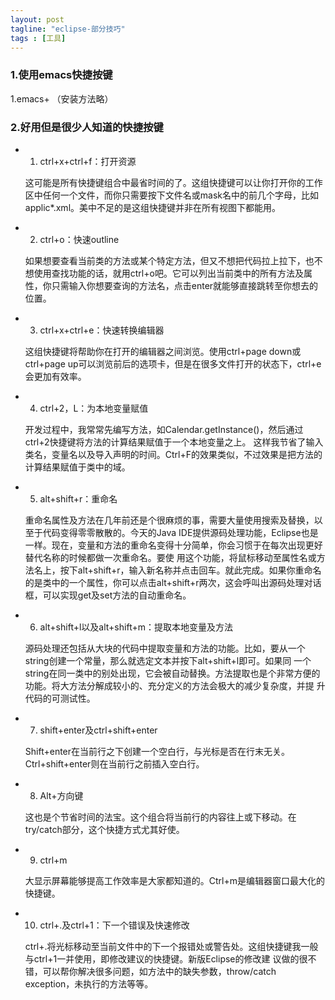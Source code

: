 ```yaml
---
layout: post
tagline: "eclipse-部分技巧"
tags : [工具]
---
```


### 1.使用emacs快捷按键 ###

1.emacs+  （安装方法略）

### 2.好用但是很少人知道的快捷按键 ###

* 1. ctrl+x+ctrl+f：打开资源

    这可能是所有快捷键组合中最省时间的了。这组快捷键可以让你打开你的工作区中任何一个文件，而你只需要按下文件名或mask名中的前几个字母，比如applic*.xml。美中不足的是这组快捷键并非在所有视图下都能用。

* 2. ctrl+o：快速outline

    如果想要查看当前类的方法或某个特定方法，但又不想把代码拉上拉下，也不想使用查找功能的话，就用ctrl+o吧。它可以列出当前类中的所有方法及属性，你只需输入你想要查询的方法名，点击enter就能够直接跳转至你想去的位置。

* 3. ctrl+x+ctrl+e：快速转换编辑器

    这组快捷键将帮助你在打开的编辑器之间浏览。使用ctrl+page down或ctrl+page up可以浏览前后的选项卡，但是在很多文件打开的状态下，ctrl+e会更加有效率。

* 4. ctrl+2，L：为本地变量赋值

    开发过程中，我常常先编写方法，如Calendar.getInstance()，然后通过ctrl+2快捷键将方法的计算结果赋值于一个本地变量之上。 这样我节省了输入类名，变量名以及导入声明的时间。Ctrl+F的效果类似，不过效果是把方法的计算结果赋值于类中的域。

* 5. alt+shift+r：重命名

    重命名属性及方法在几年前还是个很麻烦的事，需要大量使用搜索及替换，以至于代码变得零零散散的。今天的Java IDE提供源码处理功能，Eclipse也是一样。现在，变量和方法的重命名变得十分简单，你会习惯于在每次出现更好替代名称的时候都做一次重命名。要使 用这个功能，将鼠标移动至属性名或方法名上，按下alt+shift+r，输入新名称并点击回车。就此完成。如果你重命名的是类中的一个属性，你可以点击alt+shift+r两次，这会呼叫出源码处理对话框，可以实现get及set方法的自动重命名。

* 6. alt+shift+l以及alt+shift+m：提取本地变量及方法

    源码处理还包括从大块的代码中提取变量和方法的功能。比如，要从一个string创建一个常量，那么就选定文本并按下alt+shift+l即可。如果同 一个string在同一类中的别处出现，它会被自动替换。方法提取也是个非常方便的功能。将大方法分解成较小的、充分定义的方法会极大的减少复杂度，并提 升代码的可测试性。

* 7. shift+enter及ctrl+shift+enter

    Shift+enter在当前行之下创建一个空白行，与光标是否在行末无关。Ctrl+shift+enter则在当前行之前插入空白行。

* 8. Alt+方向键

    这也是个节省时间的法宝。这个组合将当前行的内容往上或下移动。在try/catch部分，这个快捷方式尤其好使。

* 9. ctrl+m

    大显示屏幕能够提高工作效率是大家都知道的。Ctrl+m是编辑器窗口最大化的快捷键。

* 10. ctrl+.及ctrl+1：下一个错误及快速修改

    ctrl+.将光标移动至当前文件中的下一个报错处或警告处。这组快捷键我一般与ctrl+1一并使用，即修改建议的快捷键。新版Eclipse的修改建 议做的很不错，可以帮你解决很多问题，如方法中的缺失参数，throw/catch exception，未执行的方法等等。
